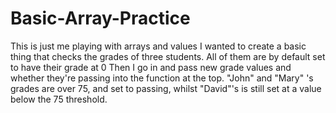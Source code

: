 # Basic-Array-Practice
This is just me playing with arrays and values
I wanted to create a basic thing that checks the grades of three students. 
All of them are by default set to have their grade at 0
Then I go in and pass new grade values and whether they're passing into the function at the top.
"John" and "Mary" 's grades are over 75, and set to passing, whilst "David"'s is still set at a value below the 75 threshold. 
